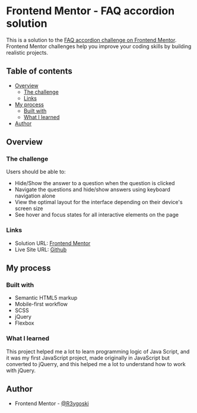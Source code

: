 # Frontend Mentor - FAQ accordion solution

This is a solution to the [FAQ accordion challenge on Frontend Mentor](https://www.frontendmentor.io/challenges/faq-accordion-wyfFdeBwBz). Frontend Mentor challenges help you improve your coding skills by building realistic projects. 

## Table of contents

- [Overview](#overview)
  - [The challenge](#the-challenge)
  - [Links](#links)
- [My process](#my-process)
  - [Built with](#built-with)
  - [What I learned](#what-i-learned)
- [Author](#author)

## Overview

### The challenge

Users should be able to:

- Hide/Show the answer to a question when the question is clicked
- Navigate the questions and hide/show answers using keyboard navigation alone
- View the optimal layout for the interface depending on their device's screen size
- See hover and focus states for all interactive elements on the page

### Links

- Solution URL: [Frontend Mentor](https://www.frontendmentor.io/solutions/faq-accordion-made-with-sass-and-jquery-KbXzPyW87e)
- Live Site URL: [Github](https://r3ygoski.github.io/faq-accordion-sass-jquery/)

## My process

### Built with

- Semantic HTML5 markup
- Mobile-first workflow
- SCSS
- jQuery
- Flexbox

### What I learned

This project helped me a lot to learn programming logic of Java Script, and it was my first JavaScript project, made originally in JavaScript but converted to jQuerry, and this helped me a lot to understand how to work with jQuery.

## Author

- Frontend Mentor - [@R3ygoski](https://www.frontendmentor.io/profile/R3ygoski)